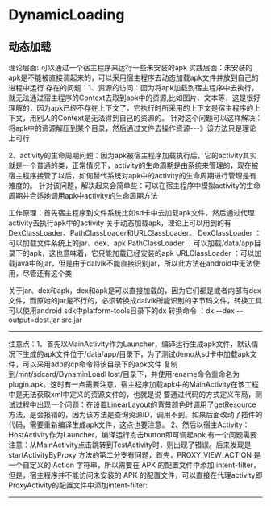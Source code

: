 # DynamicLoading
动态加载
----------------------------
理论层面: 可以通过一个宿主程序来运行一些未安装的apk
实践层面：未安装的apk是不能被直接调起来的，可以采用宿主程序去动态加载apk文件并放到自己的进程中运行
存在的问题：1、资源的访问：因为将apk加载到宿主程序中去执行，就无法通过宿主程序的Context去取到apk中的资源,比如图片、文本等，这是很好理解的，因为apk已经不存在上下文了，它执行时所采用的上下文是宿主程序的上下文，用别人的Context是无法得到自己的资源的。
针对这个问题可以这样解决：将apk中的资源解压到某个目录，然后通过文件去操作资源---》该方法只是理论上可行

2、activity的生命周期问题：因为apk被宿主程序加载执行后，它的activity其实就是一个普通的类，正常情况下，activity的生命周期是由系统来管理的，现在被宿主程序接管了以后，如何替代系统对apk中的activity的生命周期进行管理是有难度的。
针对该问题，解决起来会简单些：可以在宿主程序中模拟activity的生命周期并合适地调用apk中activity的生命周期方法

工作原理：首先宿主程序到文件系统比如sd卡中去加载apk文件，然后通过代理activity去执行apk中的activity
关于动态加载apk，理论上可以用到的有DexClassLoader、PathClassLoader和URLClassLoader。
DexClassLoader ：可以加载文件系统上的jar、dex、apk
PathClassLoader ：可以加载/data/app目录下的apk，这也意味着，它只能加载已经安装的apk
URLClassLoader ：可以加载java中的jar，但是由于dalvik不能直接识别jar，所以此方法在android中无法使用，尽管还有这个类

关于jar、dex和apk，dex和apk是可以直接加载的，因为它们都是或者内部有dex文件，而原始的jar是不行的，必须转换成dalvik所能识别的字节码文件，转换工具可以使用android sdk中platform-tools目录下的dx
转换命令 ：dx --dex --output=dest.jar src.jar

----------------------------
注意点：1、首先以MainActivity作为Launcher，编译运行生成apk文件，默认情况下生成的apk文件位于/data/app/目录下，为了测试demo从sd卡中加载apk文件，可以采用adb的cp命令将该目录下的apk文件
复制到/mnt/sdcard/DynaminLoadHost/目录下，并使用rename命令重命名为plugin.apk。这时有一点需要注意，宿主程序加载apk中的MainActivity在该工程中是无法获取xml中定义的资源文件的，也就是说
要通过代码的方式定义布局，测试过程中出现一个问题：在设置LinearLayout的背景颜色时调用了getResource方法，是会报错的，因为该方法是查询资源ID，调用不到。如果后面改动了插件的代码，需要重新编译生成apk文件，这点也要注意。
2、然后以宿主Activity：HostActivity作为Launcher，编译运行点击button即可调起apk.有一个问题需要注意：从MainActivity点击跳转到TestActivity时，则出现了错误。后来发现是startActivityByProxy 方法的第二分支有问题，首先，PROXY_VIEW_ACTION 是一个自定义的 Action 字符串，所以需要在 APK 的配置文件中添加 intent-filter，但是，宿主程序并不能访问未安装的 APK 的配置文件，可以直接在代理activity即ProxyActivity的配置文件中添加intent-filter:

<intent-filter>
    <action android:name="com.randy.alipay.dlapplication.host.VIEW"/>
    <category android:name="android.intent.category.DEFAULT"/>
</intent-filter>

------------------------
